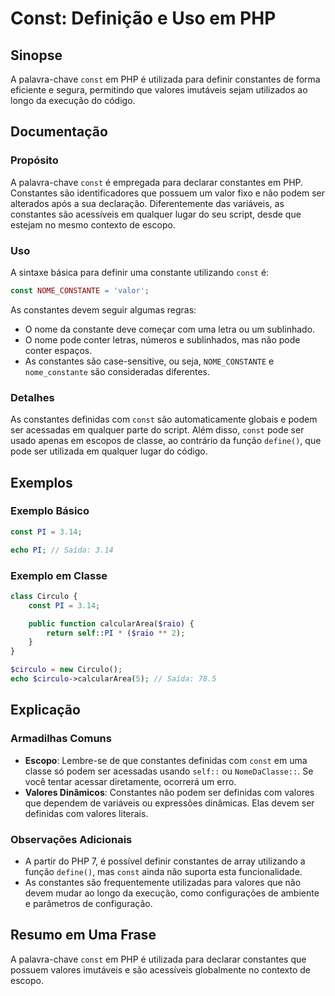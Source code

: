 <!--
Meta Description: # Const: Definição e Uso em PHP ## Sinopse A palavra-chave `const` em PHP é utilizada para definir constantes de forma eficiente e segura, permitindo ...
Meta Keywords: const, constantes, php, que, são
-->

# Const: Definição e Uso em PHP

## Sinopse
A palavra-chave `const` em PHP é utilizada para definir constantes de forma eficiente e segura, permitindo que valores imutáveis sejam utilizados ao longo da execução do código.

## Documentação
### Propósito
A palavra-chave `const` é empregada para declarar constantes em PHP. Constantes são identificadores que possuem um valor fixo e não podem ser alterados após a sua declaração. Diferentemente das variáveis, as constantes são acessíveis em qualquer lugar do seu script, desde que estejam no mesmo contexto de escopo.

### Uso
A sintaxe básica para definir uma constante utilizando `const` é:

```php
const NOME_CONSTANTE = 'valor';
```

As constantes devem seguir algumas regras:
- O nome da constante deve começar com uma letra ou um sublinhado.
- O nome pode conter letras, números e sublinhados, mas não pode conter espaços.
- As constantes são case-sensitive, ou seja, `NOME_CONSTANTE` e `nome_constante` são consideradas diferentes.

### Detalhes
As constantes definidas com `const` são automaticamente globais e podem ser acessadas em qualquer parte do script. Além disso, `const` pode ser usado apenas em escopos de classe, ao contrário da função `define()`, que pode ser utilizada em qualquer lugar do código.

## Exemplos

### Exemplo Básico
```php
const PI = 3.14;

echo PI; // Saída: 3.14
```

### Exemplo em Classe
```php
class Circulo {
    const PI = 3.14;

    public function calcularArea($raio) {
        return self::PI * ($raio ** 2);
    }
}

$circulo = new Circulo();
echo $circulo->calcularArea(5); // Saída: 78.5
```

## Explicação
### Armadilhas Comuns
- **Escopo**: Lembre-se de que constantes definidas com `const` em uma classe só podem ser acessadas usando `self::` ou `NomeDaClasse::`. Se você tentar acessar diretamente, ocorrerá um erro.
- **Valores Dinâmicos**: Constantes não podem ser definidas com valores que dependem de variáveis ou expressões dinâmicas. Elas devem ser definidas com valores literais.
  
### Observações Adicionais
- A partir do PHP 7, é possível definir constantes de array utilizando a função `define()`, mas `const` ainda não suporta esta funcionalidade.
- As constantes são frequentemente utilizadas para valores que não devem mudar ao longo da execução, como configurações de ambiente e parâmetros de configuração.

## Resumo em Uma Frase
A palavra-chave `const` em PHP é utilizada para declarar constantes que possuem valores imutáveis e são acessíveis globalmente no contexto de escopo.